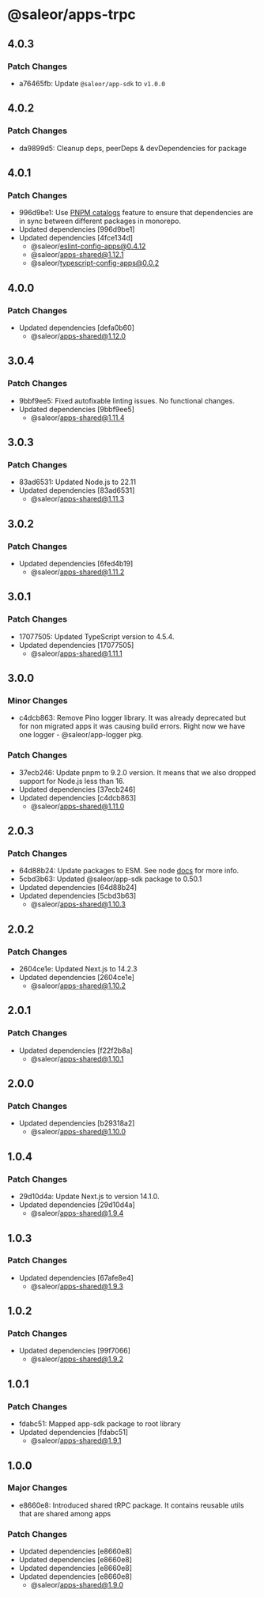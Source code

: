 # @saleor/apps-trpc

## 4.0.3

### Patch Changes

- a76465fb: Update `@saleor/app-sdk` to `v1.0.0`

## 4.0.2

### Patch Changes

- da9899d5: Cleanup deps, peerDeps & devDependencies for package

## 4.0.1

### Patch Changes

- 996d9be1: Use [PNPM catalogs](https://pnpm.io/catalogs) feature to ensure that dependencies are in sync between different packages in monorepo.
- Updated dependencies [996d9be1]
- Updated dependencies [4fce134d]
  - @saleor/eslint-config-apps@0.4.12
  - @saleor/apps-shared@1.12.1
  - @saleor/typescript-config-apps@0.0.2

## 4.0.0

### Patch Changes

- Updated dependencies [defa0b60]
  - @saleor/apps-shared@1.12.0

## 3.0.4

### Patch Changes

- 9bbf9ee5: Fixed autofixable linting issues. No functional changes.
- Updated dependencies [9bbf9ee5]
  - @saleor/apps-shared@1.11.4

## 3.0.3

### Patch Changes

- 83ad6531: Updated Node.js to 22.11
- Updated dependencies [83ad6531]
  - @saleor/apps-shared@1.11.3

## 3.0.2

### Patch Changes

- Updated dependencies [6fed4b19]
  - @saleor/apps-shared@1.11.2

## 3.0.1

### Patch Changes

- 17077505: Updated TypeScript version to 4.5.4.
- Updated dependencies [17077505]
  - @saleor/apps-shared@1.11.1

## 3.0.0

### Minor Changes

- c4dcb863: Remove Pino logger library. It was already deprecated but for non migrated apps it was causing build errors. Right now we have one logger - @saleor/app-logger pkg.

### Patch Changes

- 37ecb246: Update pnpm to 9.2.0 version. It means that we also dropped support for Node.js less than 16.
- Updated dependencies [37ecb246]
- Updated dependencies [c4dcb863]
  - @saleor/apps-shared@1.11.0

## 2.0.3

### Patch Changes

- 64d88b24: Update packages to ESM. See node [docs](https://nodejs.org/api/esm.html) for more info.
- 5cbd3b63: Updated @saleor/app-sdk package to 0.50.1
- Updated dependencies [64d88b24]
- Updated dependencies [5cbd3b63]
  - @saleor/apps-shared@1.10.3

## 2.0.2

### Patch Changes

- 2604ce1e: Updated Next.js to 14.2.3
- Updated dependencies [2604ce1e]
  - @saleor/apps-shared@1.10.2

## 2.0.1

### Patch Changes

- Updated dependencies [f22f2b8a]
  - @saleor/apps-shared@1.10.1

## 2.0.0

### Patch Changes

- Updated dependencies [b29318a2]
  - @saleor/apps-shared@1.10.0

## 1.0.4

### Patch Changes

- 29d10d4a: Update Next.js to version 14.1.0.
- Updated dependencies [29d10d4a]
  - @saleor/apps-shared@1.9.4

## 1.0.3

### Patch Changes

- Updated dependencies [67afe8e4]
  - @saleor/apps-shared@1.9.3

## 1.0.2

### Patch Changes

- Updated dependencies [99f7066]
  - @saleor/apps-shared@1.9.2

## 1.0.1

### Patch Changes

- fdabc51: Mapped app-sdk package to root library
- Updated dependencies [fdabc51]
  - @saleor/apps-shared@1.9.1

## 1.0.0

### Major Changes

- e8660e8: Introduced shared tRPC package. It contains reusable utils that are shared among apps

### Patch Changes

- Updated dependencies [e8660e8]
- Updated dependencies [e8660e8]
- Updated dependencies [e8660e8]
- Updated dependencies [e8660e8]
  - @saleor/apps-shared@1.9.0
